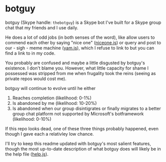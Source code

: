 # botguy

botguy (Skype handle: `thebotguy`) is a Skype bot I've built for a Skype group chat that my friends and I use daily.

He does a lot of odd jobs (in both senses of the word), like allow users to commend each other by saying "nice one" ([niceone.js](/niceone.js)) or query and post to our - sigh - meme machine ([yam.js](/yam.js)), which I refuse to link to but you can find a link to in my code.

You probably are confused and maybe a little disgusted by botguy's existence. I don't blame you. However, what little capacity for shame I possessed was stripped from me when frugality took the reins (seeing as private repos would cost me).

botguy will continue to evolve until he either

1. Reaches completion (likelihood: 0-1%)
2. Is abandoned by me (likelihood: 10-20%)
3. Is abandoned when our group disintigrates or finally migrates to a better group chat platform not supported by Microsoft's botframework (likelihood: 0-10%)

If this repo looks dead, one of these three things probably happened, even though I gave each a relativley low chance.

I'll try to keep this readme updated with botguy's most salient features, though the most up-to-date description of what botguy does will likely be in the help file ([help.js](/help.js)).
